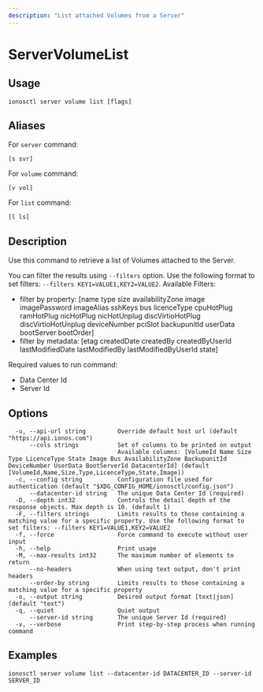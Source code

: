 ```yaml
---
description: "List attached Volumes from a Server"
---
```


# ServerVolumeList

## Usage

```text
ionosctl server volume list [flags]
```

## Aliases

For `server` command:

```text
[s svr]
```

For `volume` command:

```text
[v vol]
```

For `list` command:

```text
[l ls]
```

## Description

Use this command to retrieve a list of Volumes attached to the Server.

You can filter the results using `--filters` option. Use the following format to set filters: `--filters KEY1=VALUE1,KEY2=VALUE2`.
Available Filters:
* filter by property: [name type size availabilityZone image imagePassword imageAlias sshKeys bus licenceType cpuHotPlug ramHotPlug nicHotPlug nicHotUnplug discVirtioHotPlug discVirtioHotUnplug deviceNumber pciSlot backupunitId userData bootServer bootOrder]
* filter by metadata: [etag createdDate createdBy createdByUserId lastModifiedDate lastModifiedBy lastModifiedByUserId state]

Required values to run command:

* Data Center Id
* Server Id

## Options

```text
  -u, --api-url string         Override default host url (default "https://api.ionos.com")
      --cols strings           Set of columns to be printed on output 
                               Available columns: [VolumeId Name Size Type LicenceType State Image Bus AvailabilityZone BackupunitId DeviceNumber UserData BootServerId DatacenterId] (default [VolumeId,Name,Size,Type,LicenceType,State,Image])
  -c, --config string          Configuration file used for authentication (default "$XDG_CONFIG_HOME/ionosctl/config.json")
      --datacenter-id string   The unique Data Center Id (required)
  -D, --depth int32            Controls the detail depth of the response objects. Max depth is 10. (default 1)
  -F, --filters strings        Limits results to those containing a matching value for a specific property. Use the following format to set filters: --filters KEY1=VALUE1,KEY2=VALUE2
  -f, --force                  Force command to execute without user input
  -h, --help                   Print usage
  -M, --max-results int32      The maximum number of elements to return
      --no-headers             When using text output, don't print headers
      --order-by string        Limits results to those containing a matching value for a specific property
  -o, --output string          Desired output format [text|json] (default "text")
  -q, --quiet                  Quiet output
      --server-id string       The unique Server Id (required)
  -v, --verbose                Print step-by-step process when running command
```

## Examples

```text
ionosctl server volume list --datacenter-id DATACENTER_ID --server-id SERVER_ID
```


